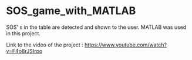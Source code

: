# SOS_game_with_MATLAB

SOS' s in the table are detected and shown to the user.
MATLAB was used in this project.

Link to the video of the project : https://www.youtube.com/watch?v=F4o8rJSIrpo
